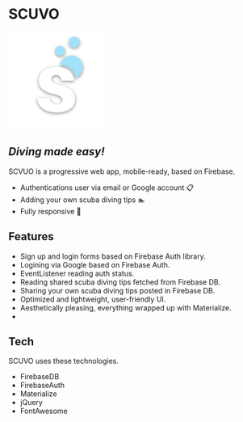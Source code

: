 # SCUVO
![SCUVO](https://raw.githubusercontent.com/FoxSaysDerp/scuvo-app/master/favicons/android-chrome-192x192.png)
## _Diving made easy!_

SCVUO is a progressive web app, mobile-ready, based on Firebase.

- Authentications user via email or Google account 📋
- Adding your own scuba diving tips 🏊
- Fully responsive 📱
## Features
- Sign up and login forms based on Firebase Auth library.
- Logining via Google based on Firebase Auth.
- EventListener reading auth status.
- Reading shared scuba diving tips fetched from Firebase DB.
- Sharing your own scuba diving tips posted in Firebase DB.
- Optimized and lightweight, user-friendly UI.
- Aesthetically pleasing, everything wrapped up with Materialize.
- 
## Tech

SCUVO uses these technologies.

- FirebaseDB
- FirebaseAuth
- Materialize
- jQuery
- FontAwesome
